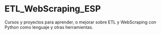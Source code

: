 # ETL_WebScraping_ESP
Cursos y proyectos para aprender, o mejorar sobre ETL y WebScraping con Python como lenguaje y otras herramientas.
